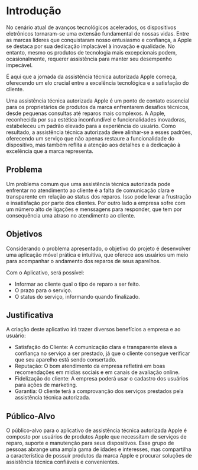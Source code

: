 # Introdução

No cenário atual de avanços tecnológicos acelerados, os dispositivos eletrônicos tornaram-se uma extensão fundamental de nossas vidas. Entre as marcas líderes que conquistaram nosso entusiasmo e confiança, a Apple se destaca por sua dedicação implacável à inovação e qualidade. No entanto, mesmo os produtos de tecnologia mais excepcionais podem, ocasionalmente, requerer assistência para manter seu desempenho impecável.

É aqui que a jornada da assistência técnica autorizada Apple começa, oferecendo um elo crucial entre a excelência tecnológica e a satisfação do cliente.

Uma assistência técnica autorizada Apple é um ponto de contato essencial para os proprietários de produtos da marca enfrentarem desafios técnicos, desde pequenas consultas até reparos mais complexos.
 A Apple, reconhecida por sua estética inconfundível e funcionalidades inovadoras, estabeleceu um padrão elevado para a experiência do usuário.
  Como resultado, a assistência técnica autorizada deve alinhar-se a esses padrões, oferecendo um serviço que não apenas restaure a funcionalidade do dispositivo, mas também reflita a atenção aos detalhes e a dedicação à excelência que a marca representa.

## Problema

Um problema comum que uma assistência técnica autorizada pode enfrentar no atendimento ao cliente é a falta de comunicação clara e transparente em relação ao status dos reparos. Isso pode levar a frustração e insatisfação por parte dos clientes. Por outro lado a empresa sofre com um número alto de ligações e menssagens para responder, que tem por consequência uma atraso no atendimento ao cliente.

## Objetivos

Considerando o problema apresentado, o objetivo do projeto é desenvolver uma aplicação móvel prática e intuitiva, que oferece aos usuários um meio para acompanhar o andamento dos reparos de seus aparelhos.

Com o Aplicativo, será possível:
-  Informar ao cliente qual o tipo de reparo a ser feito.
-   O prazo para o serviço.
-   O status do serviço, informando quando finalizado.

## Justificativa

A criação deste aplicativo irá trazer diversos benefícios a empresa e ao usuário:

-   Satisfação do Cliente: A comunicação clara e transparente eleva a confiança no serviço a ser prestado, já que o cliente consegue verificar que seu aparelho está sendo consertado.
-   Reputação: O bom atendimento da empresa refletirá em boas recomendações em midias sociais  e em canais de avaliação online. 
-   Fidelização do cliente: A empresa poderá usar o cadastro dos usuários para ações de marketing.
-   Garantia: O cliente terá a comprovanção dos serviços prestados pela assistência técnica autorizada.

## Público-Alvo

O público-alvo para o aplicativo de assistência técnica autorizada Apple é composto por usuários de produtos Apple que necessitam de serviços de reparo, suporte e manutenção para seus dispositivos. Esse grupo de pessoas abrange uma ampla gama de idades e interesses, mas compartilha a característica de possuir produtos da marca Apple e procurar soluções de assistência técnica confiáveis e convenientes.











